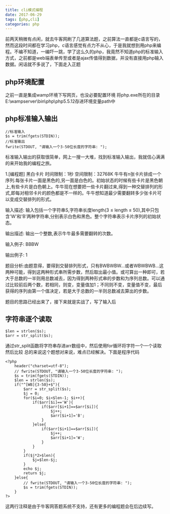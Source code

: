 ```yaml
---
title: cli模式编程
date: 2017-06-29
tags: [php,cli]
categories: php
---
```


前两天稍微有点闲，就去牛客网刷了几道算法题，之前算法一直都是c语言写的，然而这段时间都在学习php，c语言感觉有点力不从心，于是我就想到用php来编程。不编不知道，一编吓一跳，学了这么久的php，我竟然不知道php的标准输入方式，之前都是web端表单传至或者是ajax传值得到数据，并没有直接用php输入数据。闲话就不多说了，下面走入正题

## php环境配置
之前一直是集成wamp环境下写网页，也没必要配置环境
将php.exe所在的目录E:\wampserver\bin\php\php5.5.12存进环境变量path中

## php标准输入输出
```
//标准输入
$s = trim(fgets(STDIN));	
//标准输出
fwrite(STDOUT, "请输入一个3-50位长度的字符串: ");   
```
标准输入输出的获取很简单，网上一搜一大堆，找到标准输入输出，我就信心满满的来开始我的编程之旅。

1.[编程题] 黑白卡片
	时间限制：1秒
	空间限制：32768K
牛牛有n张卡片排成一个序列.每张卡片一面是黑色的,另一面是白色的。初始状态的时候有些卡片是黑色朝上,有些卡片是白色朝上。牛牛现在想要把一些卡片翻过来,得到一种交替排列的形式,即每对相邻卡片的颜色都是不一样的。牛牛想知道最少需要翻转多少张卡片可以变成交替排列的形式。 

输入描述:
输入包括一个字符串S,字符串长度length(3 ≤ length ≤ 50),其中只包含'W'和'B'两种字符串,分别表示白色和黑色。整个字符串表示卡片序列的初始状态。

输出描述:
输出一个整数,表示牛牛最多需要翻转的次数。

输入例子:
BBBW

输出例子:
1

题目分析:由题意得，要得到交替排列形式，只有BWBWBW...或者WBWBWB...这两种可能，得到这两种形式串所需步数，然后取出最小值。或可算出一种即可，若大于总数的一半则用总数减去，因为得到两种形式串的步数和为序列总数。可以通过比较前后两个数，若相同，则变，变量值加1；不同则不变，变量值不变，最后获得的序列由第一个值决定，若是大于总数的一半则总数减去算出的步数。

题目的思路已经出来了，接下来就是实战了，写了输入后
## 字符串逐个读取
```
$len = strlen($s);
$arr = str_split($s);
```
通过str_split函数将字符串存进arr数组中，然后使用for循环将字符一个一个读取然后比较
总的来说这个题想对来说，难点已经解决。下面是程序代码


```
<?php
	header("charset=utf-8"); 
	// fwrite(STDOUT, "请输入一个3-50位长度的字符串: ");   
	$s = trim(fgets(STDIN));	
	$len = strlen($s);
	if("^[WB]{3-50}+$"){
        $arr = str_split($s); 
        $j = 0;
        for($i=0; $i<$len-1; $i++){
            if($arr[$i]=='W'){
                if($arr[$i+1]==$arr[$i]){
                    $j++;
                    $arr[$i+1]='B';
                }
            }else{
                if($arr[$i+1]==$arr[$i]){
                    $j++;
                    $arr[$i+1]='W';
                }
            }
        }
        if($j*2>$len){
            $j=$len-$j;
        }
        echo $j;
        return $j;
    }else{
        // fwrite(STDOUT, "请输入一个3-50位长度的字符串: ");  
		$s = trim(fgets(STDIN));
    }
?>
```
这两行注释是由于牛客网答题系统不支持，还有更多的编程题会在后边续写。